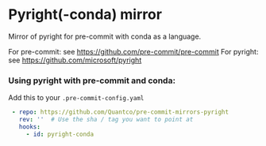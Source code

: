 Pyright(-conda) mirror
======================

Mirror of pyright for pre-commit with conda as a language.

For pre-commit: see https://github.com/pre-commit/pre-commit For pyright: see https://github.com/microsoft/pyright

### Using pyright with pre-commit and conda:

Add this to your `.pre-commit-config.yaml`

```yaml
 - repo: https://github.com/Quantco/pre-commit-mirrors-pyright
   rev: ''  # Use the sha / tag you want to point at
   hooks:
     - id: pyright-conda
```

